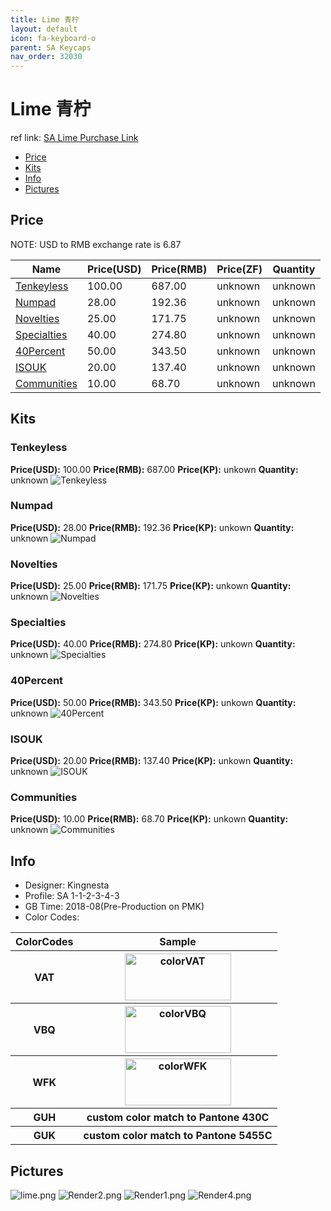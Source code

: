 ```yaml
---
title: Lime 青柠
layout: default
icon: fa-keyboard-o
parent: SA Keycaps
nav_order: 32030
---
```


# Lime 青柠

ref link: [SA Lime Purchase Link](https://pimpmykeyboard.com/sa-lime-keyset/)

* [Price](#price)
* [Kits](#kits)
* [Info](#info)
* [Pictures](#pictures)

## Price

NOTE: USD to RMB exchange rate is 6.87

| Name          | Price(USD)    | Price(RMB)  | Price(ZF)  | Quantity |
| ------------- | ------------- | ----------- | ---------- | -------- |
|[Tenkeyless](#tenkeyless)|100.00|687.00|unknown|unknown|
|[Numpad](#numpad)|28.00|192.36|unknown|unknown|
|[Novelties](#novelties)|25.00|171.75|unknown|unknown|
|[Specialties](#specialties)|40.00|274.80|unknown|unknown|
|[40Percent](#40percent)|50.00|343.50|unknown|unknown|
|[ISOUK](#isouk)|20.00|137.40|unknown|unknown|
|[Communities](#communities)|10.00|68.70|unknown|unknown|

## Kits
### Tenkeyless
**Price(USD):** 100.00    **Price(RMB):** 687.00    **Price(KP):** unkown    **Quantity:** unknown
<img src="{{ 'assets/images/sa-keycaps/lime/kits_pics/tenkeyless.jpg' | relative_url }}" alt="Tenkeyless" class="image featured">

### Numpad
**Price(USD):** 28.00    **Price(RMB):** 192.36    **Price(KP):** unkown    **Quantity:** unknown
<img src="{{ 'assets/images/sa-keycaps/lime/kits_pics/numpad.jpg' | relative_url }}" alt="Numpad" class="image featured">

### Novelties
**Price(USD):** 25.00    **Price(RMB):** 171.75    **Price(KP):** unkown    **Quantity:** unknown
<img src="{{ 'assets/images/sa-keycaps/lime/kits_pics/novelties.jpg' | relative_url }}" alt="Novelties" class="image featured">

### Specialties
**Price(USD):** 40.00    **Price(RMB):** 274.80    **Price(KP):** unkown    **Quantity:** unknown
<img src="{{ 'assets/images/sa-keycaps/lime/kits_pics/specialties.jpg' | relative_url }}" alt="Specialties" class="image featured">

### 40Percent
**Price(USD):** 50.00    **Price(RMB):** 343.50    **Price(KP):** unkown    **Quantity:** unknown
<img src="{{ 'assets/images/sa-keycaps/lime/kits_pics/40percent.jpg' | relative_url }}" alt="40Percent" class="image featured">

### ISOUK
**Price(USD):** 20.00    **Price(RMB):** 137.40    **Price(KP):** unkown    **Quantity:** unknown
<img src="{{ 'assets/images/sa-keycaps/lime/kits_pics/isouk.jpg' | relative_url }}" alt="ISOUK" class="image featured">

### Communities
**Price(USD):** 10.00    **Price(RMB):** 68.70    **Price(KP):** unkown    **Quantity:** unknown
<img src="{{ 'assets/images/sa-keycaps/lime/kits_pics/communities.jpg' | relative_url }}" alt="Communities" class="image featured">

## Info
* Designer: Kingnesta
* Profile: SA 1-1-2-3-4-3
* GB Time: 2018-08(Pre-Production on PMK)
* Color Codes: 
<table style="width:100%">
  <tr>
    <th>ColorCodes</th>
    <th>Sample</th>
  </tr>
  <tr>
    <th>VAT</th>
    <th><img src="{{ 'assets/images/sa-keycaps/SP_ColorCodes/abs/SP_Abs_ColorCodes_VAT.png' | relative_url }}" alt="colorVAT" height="75" width="170"></th>
  </tr>
  <tr>
    <th>VBQ</th>
    <th><img src="{{ 'assets/images/sa-keycaps/SP_ColorCodes/abs/SP_Abs_ColorCodes_VBQ.png' | relative_url }}" alt="colorVBQ" height="75" width="170"></th>
  </tr>
  <tr>
    <th>WFK</th>
    <th><img src="{{ 'assets/images/sa-keycaps/SP_ColorCodes/abs/SP_Abs_ColorCodes_WFK.png' | relative_url }}" alt="colorWFK" height="75" width="170"></th>
  </tr>
  <tr>
    <th>GUH</th>
    <th>custom color match to Pantone 430C</th>
  </tr>
  <tr>
    <th>GUK</th>
    <th>custom color match to Pantone 5455C</th>
  </tr>
</table>


## Pictures
<img src="{{ 'assets/images/sa-keycaps/lime/rendering_pics/lime.png' | relative_url }}" alt="lime.png" class="image featured">
<img src="{{ 'assets/images/sa-keycaps/lime/rendering_pics/Render2.png' | relative_url }}" alt="Render2.png" class="image featured">
<img src="{{ 'assets/images/sa-keycaps/lime/rendering_pics/Render1.png' | relative_url }}" alt="Render1.png" class="image featured">
<img src="{{ 'assets/images/sa-keycaps/lime/rendering_pics/Render4.png' | relative_url }}" alt="Render4.png" class="image featured">
